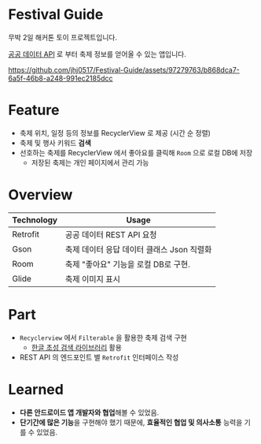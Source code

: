 # Festival Guide
무박 2일 해커톤 토이 프로젝트입니다. 

[공공 데이터 API](https://www.data.go.kr/data/15101578/openapi.do#/) 로 부터 축제 정보를 얻어올 수 있는 앱입니다.

https://github.com/jhj0517/Festival-Guide/assets/97279763/b868dca7-6a5f-46b8-a248-991ec2185dcc

# Feature
- 축제 위치, 일정 등의 정보를 RecyclerView 로 제공 (시간 순 정렬)
- 축제 및 행사 키워드 **검색**
- 선호하는 축제를 RecyclerView 에서 좋아요를 클릭해 `Room` 으로 로컬 DB에 저장
    - 저장된 축제는 개인 페이지에서 관리 가능

# Overview
| Technology | Usage |
| ---------- | ----- |
| Retrofit | 공공 데이터 REST API 요청 |
| Gson | 축제 데이터 응답 데이터 클래스 Json 직렬화 |
| Room | 축제 "좋아요" 기능을 로컬 DB로 구현. |
| Glide | 축제 이미지 표시 |

# Part
- `Recyclerview` 에서 `Filterable` 을 활용한 축제 검색 구현
    - [한글 초성 검색 라이브러리](https://github.com/jhj0517/KoreanChoseongSearch) 활용
- REST API 의 엔드포인트 별 `Retrofit` 인터페이스 작성

# Learned
- **다른 안드로이드 앱 개발자와 협업**해볼 수 있었음.
- **단기간에 많은 기능**을 구현해야 했기 때문에, **효율적인 협업 및 의사소통** 능력을 기를 수 있었음.
  
